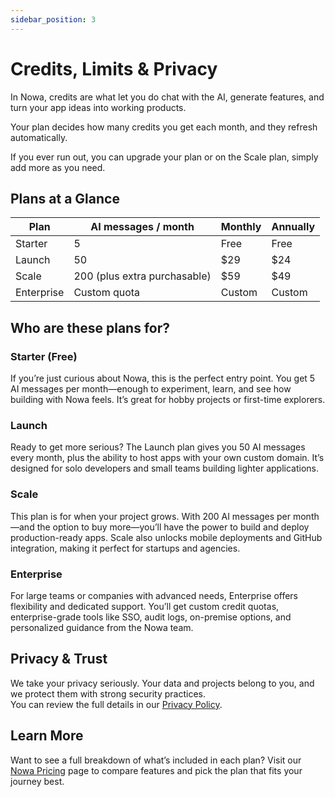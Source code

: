 ```yaml
---
sidebar_position: 3
---
```


# Credits, Limits & Privacy

In Nowa, credits are what let you do chat with the AI, generate features, and turn your app ideas into working products.  

Your plan decides how many credits you get each month, and they refresh automatically. 

If you ever run out, you can upgrade your plan or on the Scale plan, simply add more as you need.

## Plans at a Glance

| Plan       | AI messages / month              | Monthly | Annually |
| ---------- | -------------------------------- | ------- | -------- |
| Starter    | 5                                | Free    | Free     |
| Launch     | 50                               | $29     | $24      |
| Scale      | 200 (plus extra purchasable)     | $59     | $49      |
| Enterprise | Custom quota                     | Custom  | Custom   |

## Who are these plans for?

### Starter (Free)  
If you’re just curious about Nowa, this is the perfect entry point. You get 5 AI messages per month—enough to experiment, learn, and see how building with Nowa feels. It’s great for hobby projects or first-time explorers.

### Launch  
Ready to get more serious? The Launch plan gives you 50 AI messages every month, plus the ability to host apps with your own custom domain. It’s designed for solo developers and small teams building lighter applications.

### Scale  
This plan is for when your project grows. With 200 AI messages per month—and the option to buy more—you’ll have the power to build and deploy production-ready apps. Scale also unlocks mobile deployments and GitHub integration, making it perfect for startups and agencies.

### Enterprise  
For large teams or companies with advanced needs, Enterprise offers flexibility and dedicated support. You’ll get custom credit quotas, enterprise-grade tools like SSO, audit logs, on-premise options, and personalized guidance from the Nowa team.

## Privacy & Trust

We take your privacy seriously. Your data and projects belong to you, and we protect them with strong security practices.  
You can review the full details in our [Privacy Policy](https://www.nowa.dev/2/privacy).

## Learn More

Want to see a full breakdown of what’s included in each plan? Visit our [Nowa Pricing](https://www.nowa.dev/pricing) page to compare features and pick the plan that fits your journey best.
